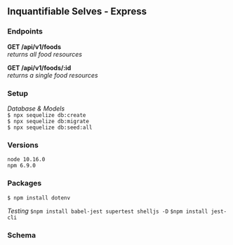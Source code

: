 ## Inquantifiable Selves - Express

### Endpoints
**GET /api/v1/foods**  
*returns all food resources*  

**GET /api/v1/foods/:id**  
*returns a single food resources*  

### Setup
*Database & Models*  
`$ npx sequelize db:create`  
`$ npx sequelize db:migrate`  
`$ npx sequelize db:seed:all`

### Versions
`node 10.16.0`  
`npm 6.9.0`  

### Packages
`$ npm install dotenv`  

*Testing*
`$npm install babel-jest supertest shelljs -D`
`$npm install jest-cli` 

### Schema
